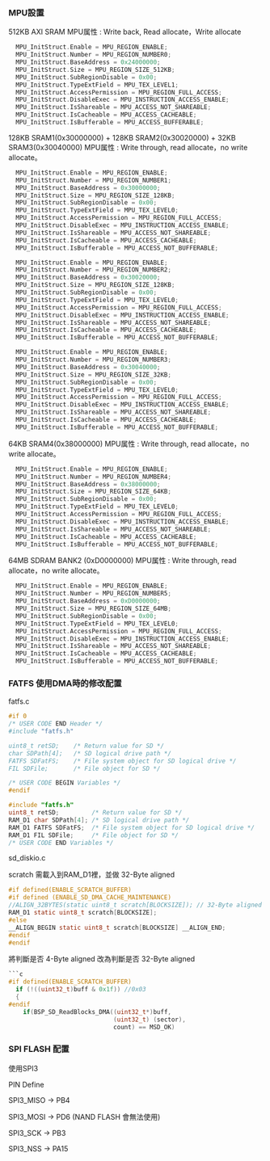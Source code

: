 ### MPU設置

512KB AXI SRAM
MPU属性 : Write back, Read allocate，Write allocate

```c
  MPU_InitStruct.Enable = MPU_REGION_ENABLE;
  MPU_InitStruct.Number = MPU_REGION_NUMBER0;
  MPU_InitStruct.BaseAddress = 0x24000000;
  MPU_InitStruct.Size = MPU_REGION_SIZE_512KB;
  MPU_InitStruct.SubRegionDisable = 0x00;
  MPU_InitStruct.TypeExtField = MPU_TEX_LEVEL1;
  MPU_InitStruct.AccessPermission = MPU_REGION_FULL_ACCESS;
  MPU_InitStruct.DisableExec = MPU_INSTRUCTION_ACCESS_ENABLE;
  MPU_InitStruct.IsShareable = MPU_ACCESS_NOT_SHAREABLE;
  MPU_InitStruct.IsCacheable = MPU_ACCESS_CACHEABLE;
  MPU_InitStruct.IsBufferable = MPU_ACCESS_BUFFERABLE;
```

128KB SRAM1(0x30000000) + 128KB SRAM2(0x30020000) + 32KB SRAM3(0x30040000)
MPU属性 : Write through, read allocate，no write allocate。

```c
  MPU_InitStruct.Enable = MPU_REGION_ENABLE;
  MPU_InitStruct.Number = MPU_REGION_NUMBER1;
  MPU_InitStruct.BaseAddress = 0x30000000;
  MPU_InitStruct.Size = MPU_REGION_SIZE_128KB;
  MPU_InitStruct.SubRegionDisable = 0x00;
  MPU_InitStruct.TypeExtField = MPU_TEX_LEVEL0;
  MPU_InitStruct.AccessPermission = MPU_REGION_FULL_ACCESS;
  MPU_InitStruct.DisableExec = MPU_INSTRUCTION_ACCESS_ENABLE;
  MPU_InitStruct.IsShareable = MPU_ACCESS_NOT_SHAREABLE;
  MPU_InitStruct.IsCacheable = MPU_ACCESS_CACHEABLE;
  MPU_InitStruct.IsBufferable = MPU_ACCESS_NOT_BUFFERABLE;
```

```c
  MPU_InitStruct.Enable = MPU_REGION_ENABLE;
  MPU_InitStruct.Number = MPU_REGION_NUMBER2;
  MPU_InitStruct.BaseAddress = 0x30020000;
  MPU_InitStruct.Size = MPU_REGION_SIZE_128KB;
  MPU_InitStruct.SubRegionDisable = 0x00;
  MPU_InitStruct.TypeExtField = MPU_TEX_LEVEL0;
  MPU_InitStruct.AccessPermission = MPU_REGION_FULL_ACCESS;
  MPU_InitStruct.DisableExec = MPU_INSTRUCTION_ACCESS_ENABLE;
  MPU_InitStruct.IsShareable = MPU_ACCESS_NOT_SHAREABLE;
  MPU_InitStruct.IsCacheable = MPU_ACCESS_CACHEABLE;
  MPU_InitStruct.IsBufferable = MPU_ACCESS_NOT_BUFFERABLE;
```

```c
  MPU_InitStruct.Enable = MPU_REGION_ENABLE;
  MPU_InitStruct.Number = MPU_REGION_NUMBER3;
  MPU_InitStruct.BaseAddress = 0x30040000;
  MPU_InitStruct.Size = MPU_REGION_SIZE_32KB;
  MPU_InitStruct.SubRegionDisable = 0x00;
  MPU_InitStruct.TypeExtField = MPU_TEX_LEVEL0;
  MPU_InitStruct.AccessPermission = MPU_REGION_FULL_ACCESS;
  MPU_InitStruct.DisableExec = MPU_INSTRUCTION_ACCESS_ENABLE;
  MPU_InitStruct.IsShareable = MPU_ACCESS_NOT_SHAREABLE;
  MPU_InitStruct.IsCacheable = MPU_ACCESS_CACHEABLE;
  MPU_InitStruct.IsBufferable = MPU_ACCESS_NOT_BUFFERABLE;
```

64KB SRAM4(0x38000000)
MPU属性 : Write through, read allocate，no write allocate。

```c
  MPU_InitStruct.Enable = MPU_REGION_ENABLE;
  MPU_InitStruct.Number = MPU_REGION_NUMBER4;
  MPU_InitStruct.BaseAddress = 0x38000000;
  MPU_InitStruct.Size = MPU_REGION_SIZE_64KB;
  MPU_InitStruct.SubRegionDisable = 0x00;
  MPU_InitStruct.TypeExtField = MPU_TEX_LEVEL0;
  MPU_InitStruct.AccessPermission = MPU_REGION_FULL_ACCESS;
  MPU_InitStruct.DisableExec = MPU_INSTRUCTION_ACCESS_ENABLE;
  MPU_InitStruct.IsShareable = MPU_ACCESS_NOT_SHAREABLE;
  MPU_InitStruct.IsCacheable = MPU_ACCESS_CACHEABLE;
  MPU_InitStruct.IsBufferable = MPU_ACCESS_NOT_BUFFERABLE;
```

64MB SDRAM BANK2 (0xD0000000)
MPU属性 : Write through, read allocate，no write allocate。

```c
  MPU_InitStruct.Enable = MPU_REGION_ENABLE;
  MPU_InitStruct.Number = MPU_REGION_NUMBER5;
  MPU_InitStruct.BaseAddress = 0xD0000000;
  MPU_InitStruct.Size = MPU_REGION_SIZE_64MB;
  MPU_InitStruct.SubRegionDisable = 0x00;
  MPU_InitStruct.TypeExtField = MPU_TEX_LEVEL0;
  MPU_InitStruct.AccessPermission = MPU_REGION_FULL_ACCESS;
  MPU_InitStruct.DisableExec = MPU_INSTRUCTION_ACCESS_ENABLE;
  MPU_InitStruct.IsShareable = MPU_ACCESS_NOT_SHAREABLE;
  MPU_InitStruct.IsCacheable = MPU_ACCESS_CACHEABLE;
  MPU_InitStruct.IsBufferable = MPU_ACCESS_NOT_BUFFERABLE;
```
### FATFS 使用DMA時的修改配置
fatfs.c
```c
#if 0
/* USER CODE END Header */
#include "fatfs.h"

uint8_t retSD;    /* Return value for SD */
char SDPath[4];   /* SD logical drive path */
FATFS SDFatFS;    /* File system object for SD logical drive */
FIL SDFile;       /* File object for SD */

/* USER CODE BEGIN Variables */
#endif

#include "fatfs.h"
uint8_t retSD;         /* Return value for SD */
RAM_D1 char SDPath[4]; /* SD logical drive path */
RAM_D1 FATFS SDFatFS;  /* File system object for SD logical drive */
RAM_D1 FIL SDFile;     /* File object for SD */
/* USER CODE END Variables */
```

sd_diskio.c

scratch 需載入到RAM_D1裡，並做 32-Byte aligned
```c
#if defined(ENABLE_SCRATCH_BUFFER)
#if defined (ENABLE_SD_DMA_CACHE_MAINTENANCE)
//ALIGN_32BYTES(static uint8_t scratch[BLOCKSIZE]); // 32-Byte aligned for cache maintenance
RAM_D1 static uint8_t scratch[BLOCKSIZE];
#else
__ALIGN_BEGIN static uint8_t scratch[BLOCKSIZE] __ALIGN_END;
#endif
#endif
```
將判斷是否 4-Byte aligned 改為判斷是否 32-Byte aligned
```c
```c
#if defined(ENABLE_SCRATCH_BUFFER)
  if (!((uint32_t)buff & 0x1f)) //0x03
  {
#endif
    if(BSP_SD_ReadBlocks_DMA((uint32_t*)buff,
                             (uint32_t) (sector),
                             count) == MSD_OK)
```
### SPI FLASH 配置
使用SPI3

PIN Define

SPI3_MISO -> PB4

SPI3_MOSI -> PD6 (NAND FLASH 會無法使用)

SPI3_SCK -> PB3

SPI3_NSS -> PA15

